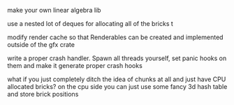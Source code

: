 make your own linear algebra lib

use a nested lot of deques for allocating all of the bricks t

modify render cache so that Renderables can be created and implemented outside of the gfx crate

write a proper crash handler.
    Spawn all threads yourself, set panic hooks on them and make it generate proper crash hooks

what if you just completely ditch the idea of chunks at all and just have CPU allocated bricks?
on the cpu side you can just use some fancy 3d hash table and store brick positions

